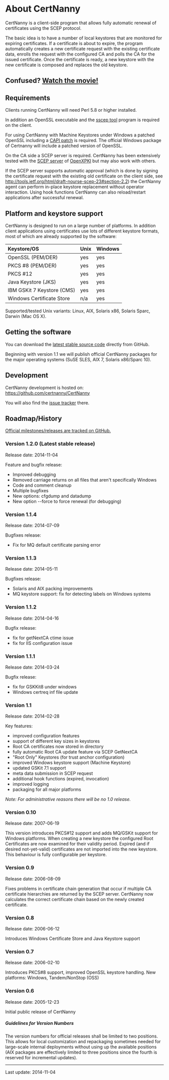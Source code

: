 # About CertNanny

CertNanny is a client-side program that allows fully automatic renewal of certificates using the SCEP protocol.

The basic idea is to have a number of local keystores that are monitored for expiring certificates. If a certificate is about to expire, the program automatically creates a new certificate request with the existing certificate data, enrolls the request with the configured CA and polls the CA for the issued certificate. Once the certificate is ready, a new keystore with the new certificate is composed and replaces the old keystore.

## Confused? [Watch the movie!](https://cynops.de/download/CertNanny-In-Action.mov)

## Requirements

Clients running CertNanny will need Perl 5.8 or higher installed. 

In addition an OpenSSL executable and the [sscep tool](https://github.com/certnanny/sscep) program is required on the client.

For using CertNanny with Machine Keystores under Windows a patched OpenSSL including a [CAPI patch](https://github.com/certnanny/openssl-capi-patch) is required. The official Windows package of Certnanny will include a patched version of OpenSSL.

On the CA side a SCEP server is required. CertNanny has been extensively tested with the [SCEP server](https://openxpki.readthedocs.org/en/latest/reference/configuration/workflows/scep.html) of [OpenXPKI](http://www.openxpki.org/) but may also work with others.

If the SCEP server supports automatic approval (which is done by signing the certificate request with the existing old certificate on the client side, see http://tools.ietf.org/html/draft-nourse-scep-23#section-2.2) the CertNanny agent can perform in-place keystore replacement without operator interaction. Using hook functions CertNanny can also reload/restart applications after successful renewal.

## Platform and keystore support

CertNanny is designed to run on a large number of platforms. In addition client applications using certificates use lots of different keystore formats, most of which are already supported by the software:

Keystore/OS                | Unix   | Windows
:--------------------------|:-------|:--------
OpenSSL (PEM/DER)          | yes    | yes
PKCS #8 (PEM/DER)          | yes    | yes
PKCS #12                   | yes    | yes
Java Keystore (JKS)        | yes    | yes
IBM GSKit 7 Keystore (CMS) | yes    | yes
Windows Certificate Store  | n/a    | yes

Supported/tested Unix variants: Linux, AIX, Solaris x86, Solaris Sparc, Darwin (Mac OS X).

## Getting the software

You can download the [latest stable source code](https://github.com/certnanny/CertNanny/archive/master.zip) directly from GitHub.

Beginning with version 1.1 we will publish official CertNanny packages for the major operating systems (SuSE SLES, AIX 7, Solaris x86/Sparc 10).

## Development

CertNanny development is hosted on: https://github.com/certnanny/CertNanny

You will also find the [issue tracker](https://github.com/certnanny/CertNanny/issues) there.

## Roadmap/History

[Official milestones/releases are tracked on GitHub.](https://github.com/certnanny/CertNanny/issues/milestones)

### Version 1.2.0  **(Latest stable release)** 

Release date: 2014-11-04

Feature and bugfix release:
- Improved debugging
- Removed carriage returns on all files that aren't specifically Windows
- Code and comment cleanup
- Multiple bugfixes
- New options: cfgdump and datadump
- New option --force to force renewal (for debugging)

### Version 1.1.4

Release date: 2014-07-09

Bugfixes release:
- Fix for MQ default certificate parsing error

### Version 1.1.3

Release date: 2014-05-11

Bugfixes release:
- Solaris and AIX packing improvements
- MQ keystore support: fix for detecting labels on Windows systems

### Version 1.1.2

Release date: 2014-04-16

Bugfix release:
- fix for getNextCA ctime issue
- fix for IIS configuration issue

### Version 1.1.1

Release date: 2014-03-24

Bugfix release:
- fix for GSKKit8  under windows
- Windows certreq inf file update

### Version 1.1

Release date: 2014-02-28

Key features:
- improved configuration features
- support of different key sizes in keystores
- Root CA certificates now stored in directory
- fully automatic Root CA update feature via SCEP GetNextCA
- "Root Only" Keystores (for trust anchor configuration)
- improved Windows keystore support (Machine Keystore)
- updated GSKit 7.1 support
- meta data submission in SCEP request
- additional hook functions (expired, invocation)
- improved logging
- packaging for all major platforms

*Note: For administrative reasons there will be no 1.0 release.*

### Version 0.10

Release date: 2007-06-19

This version introduces PKCS#12 support and adds MQ/GSKit support for Windows platforms. When creating a new keystore the configured Root Certificates are now examined for their validity period. Expired (and if desired not-yet-valid) certificates are not imported into the new keystore. This behaviour is fully configurable per keystore.

### Version 0.9

Release date: 2006-08-09

Fixes problems in certificate chain generation that occur if multiple CA certificate hierarchies are returned by the SCEP server. CertNanny now calculates the correct certificate chain based on the newly created certificate.

### Version 0.8

Release date: 2006-06-12

Introduces Windows Certificate Store and Java Keystore support

### Version 0.7

Release date: 2006-02-10

Introduces PKCS#8 support, improved OpenSSL keystore handling. New platforms: Windows, Tandem/NonStop (OSS)

### Version 0.6

Release date: 2005-12-23

Initial public release of CertNanny


##### Guidelines for Version Numbers

The version numbers for official releases shall be limited to two positions. This allows for local customization and repackaging sometimes needed for large-scale internal deployments without using up the available positions (AIX packages are effectively limited to three positions since the fourth is reserved for incremental updates).

--------------------
Last update: 2014-11-04
